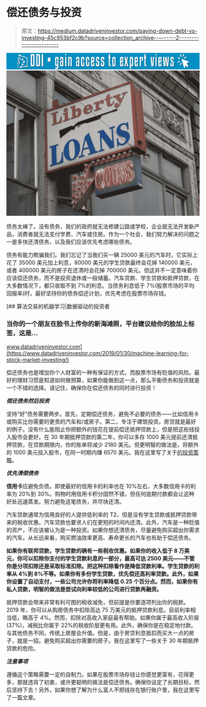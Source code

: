 # 偿还债务与投资

> 原文：<https://medium.datadriveninvestor.com/paying-down-debt-vs-investing-45c953bf2c9b?source=collection_archive---------2----------------------->

[![](img/59ab046c79d7625ccf176c79a142f4d0.png)](http://www.track.datadriveninvestor.com/1B9E)![](img/caa80ea859c5ee53d345bd4ade77265a.png)

债务太棒了。没有债务，我们的政府就无法修建公路或学校，企业就无法开发新产品，消费者就无法支付学费、汽车或住房。作为一个社会，我们努力解决的问题之一是多快还清债务，以及我们应该优先考虑哪些债务。

债务有能力欺骗我们。我们忘记了当我们买一辆 25000 美元的汽车时，它实际上花了 35000 美元加上利息，80000 美元的学生贷款最终会花掉 140000 美元，或者 400000 美元的房子在还清时会花掉 700000 美元。但这并不一定意味着你应该偿还债务，而不是投资退休或一般储蓄。汽车贷款、学生贷款和抵押贷款，在大多数情况下，都只收取不到 7%的利息。当债务利息低于 7%(股票市场的平均回报率)时，最好坚持你的债务偿还计划，优先考虑在股票市场存钱。

[](https://www.datadriveninvestor.com/2019/01/30/machine-learning-for-stock-market-investing/) [## 算法交易的机器学习|数据驱动的投资者

### 当你的一个朋友在脸书上传你的新海滩照，平台建议给你的脸加上标签，这是…

www.datadriveninvestor.com](https://www.datadriveninvestor.com/2019/01/30/machine-learning-for-stock-market-investing/) 

偿还债务也是增加你个人财富的一种有保证的方式，而股票市场有贬值的风险。最好的理财习惯是知道如何做预算，如果你能做到这一点，那么平衡债务和投资就是一个不错的选择。请记住，确保你在偿还债务的同时进行投资！

***偿还债务然后投资***

坚持“好”债务需要两步。首先，定期偿还债务，避免不必要的债务——比如信用卡或购买比你需要的更贵的汽车和/或房子。第二，专注于建筑投资。房贷就是最好的例子。没有什么能阻止你把额外的钱花在提前偿还抵押贷款上，但是把这些钱投入股市会更好。在 30 年期抵押贷款的第二年，你可以多存 1000 美元提前还清抵押贷款，在贷款期限内，你的账单将减少 2180 美元。但更明智的做法是，将额外的 1000 美元投入股市，在同一时期内赚 6570 美元。我在这里写了关于[的投资策略](https://medium.com/@bigguyjer803_14349/easy-steps-to-becoming-an-expert-investor-970a8decf321)。

***优先清偿债务***

**信用卡**应避免负债。即使最好的信用卡的利率也在 10%左右，大多数信用卡的利率为 20%到 30%。购物时用信用卡积分固然不错，但任何逾期付款都会让这种好处迅速蒸发。努力避免这笔债务，并尽快还清。

汽车贷款通常为信用良好的人提供低利率的 T2，但是没有学生贷款或抵押贷款带来的税收优惠。汽车贷款也要求人们在更短的时间内还清。此外，汽车是一种贬值的资产，不应该被认为是一种投资。如果你想还清债务，尽量避免购买超出你需求的汽车。从长远来看，购买燃油效率更高、寿命更长的汽车也有助于偿还债务。

**如果你有联邦贷款，学生贷款的确有一些税收优惠。如果你的收入低于 8 万美元，你可以扣除你支付的学生贷款利息的一部分，最高可达 2500 美元——不管你是分项扣除还是采取标准扣除。把这种扣除看作是降低贷款利率。学生贷款的利率从 4%到 8%不等。如果你有多份学生贷款，优先偿还高利率贷款。此外，如果你设置了自动支付，一些公司允许你将利率降低 0.25 个百分点。然而，如果你有私人贷款，明智的做法是尝试向利率较低的公司进行贷款再融资。**

抵押贷款会带来非常有利可图的税收减免，但前提是你要逐项列出你的税款。2019 年，你可以从购房债务中扣除高达 75 万美元的抵押贷款利息。目前利率相当低，略高于 4%。然而，扣除对高收入家庭最有帮助。如果你属于最高收入阶层(37%)，减税比你属于 22%的税收阶层更有用。此外，确保你是在稳定地付款。与其他债务不同，传统上房屋会升值。但是，由于房贷利息抵扣而买大一点的房子，就是一招。避免购买超出你需要的房子。我在这里写了一些关于 30 年期抵押贷款的危险。

***注意事项***

遵循这个策略需要一定的自制力。如果在股票市场存钱让你感觉更富有，花得更多，那就违背了初衷，或许更聪明的做法是偿还债务。确保你设定了长期目标，然后坚持下去！另外，如果你想了解为什么富人不把钱存在银行账户里，我在这里写了一篇文章。